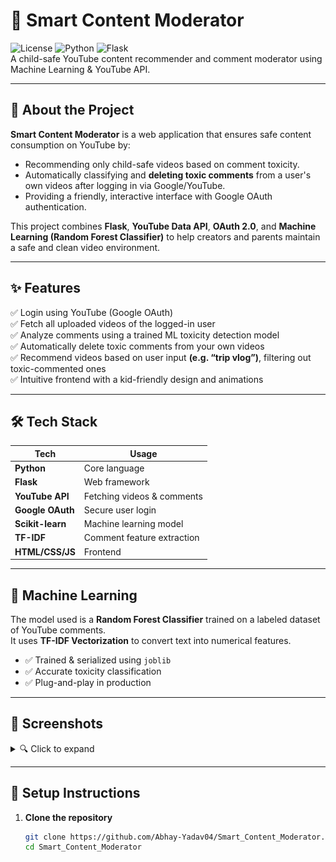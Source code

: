 # 🎯 Smart Content Moderator

![License](https://img.shields.io/badge/license-MIT-green) ![Python](https://img.shields.io/badge/python-3.8+-blue.svg) ![Flask](https://img.shields.io/badge/built%20with-Flask-yellow)  
A child-safe YouTube content recommender and comment moderator using Machine Learning & YouTube API.

---

## 🚀 About the Project

**Smart Content Moderator** is a web application that ensures safe content consumption on YouTube by:
- Recommending only child-safe videos based on comment toxicity.
- Automatically classifying and **deleting toxic comments** from a user's own videos after logging in via Google/YouTube.
- Providing a friendly, interactive interface with Google OAuth authentication.

This project combines **Flask**, **YouTube Data API**, **OAuth 2.0**, and **Machine Learning (Random Forest Classifier)** to help creators and parents maintain a safe and clean video environment.

---

## ✨ Features

✅ Login using YouTube (Google OAuth)  
✅ Fetch all uploaded videos of the logged-in user  
✅ Analyze comments using a trained ML toxicity detection model  
✅ Automatically delete toxic comments from your own videos  
✅ Recommend videos based on user input **(e.g. “trip vlog”)**, filtering out toxic-commented ones  
✅ Intuitive frontend with a kid-friendly design and animations

---

## 🛠️ Tech Stack

| Tech           | Usage                        |
|----------------|------------------------------|
| **Python**     | Core language                |
| **Flask**      | Web framework                |
| **YouTube API**| Fetching videos & comments   |
| **Google OAuth** | Secure user login           |
| **Scikit-learn** | Machine learning model      |
| **TF-IDF**     | Comment feature extraction   |
| **HTML/CSS/JS**| Frontend                     |

---

## 🧠 Machine Learning

The model used is a **Random Forest Classifier** trained on a labeled dataset of YouTube comments.  
It uses **TF-IDF Vectorization** to convert text into numerical features.  

- ✅ Trained & serialized using `joblib`
- ✅ Accurate toxicity classification
- ✅ Plug-and-play in production

---

## 📸 Screenshots

<details>
  <summary>🔍 Click to expand</summary>

| Dashboard                         |
|-----------------------------------|
| ![image alt](https://github.com/Abhay-Yadav04/Smart_Content_Moderator/blob/b5128136e2c78460b264b1bd0b3f48e370ed6c9f/out_project.PNG) |

</details>

---

## 🔐 Setup Instructions

1. **Clone the repository**
   ```bash
   git clone https://github.com/Abhay-Yadav04/Smart_Content_Moderator.git
   cd Smart_Content_Moderator

